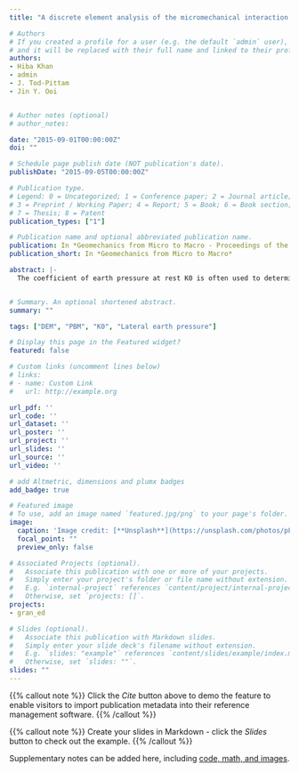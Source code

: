 ```yaml
---
title: "A discrete element analysis of the micromechanical interaction of non-spherical particles in cohesionless granular solids under K0 condition"

# Authors
# If you created a profile for a user (e.g. the default `admin` user), write the username (folder name) here 
# and it will be replaced with their full name and linked to their profile.
authors:
- Hiba Khan
- admin
- J. Tod-Pittam
- Jin Y. Ooi


# Author notes (optional)
# author_notes:

date: "2015-09-01T00:00:00Z"
doi: ""

# Schedule page publish date (NOT publication's date).
publishDate: "2015-09-05T00:00:00Z"

# Publication type.
# Legend: 0 = Uncategorized; 1 = Conference paper; 2 = Journal article;
# 3 = Preprint / Working Paper; 4 = Report; 5 = Book; 6 = Book section;
# 7 = Thesis; 8 = Patent
publication_types: ["1"]

# Publication name and optional abbreviated publication name.
publication: In *Geomechanics from Micro to Macro - Proceedings of the TC105 ISSMGE International Symposium on Geomechanics from Micro to Macro, IS-Cambridge 2014*
publication_short: In *Geomechanics from Micro to Macro*

abstract: |-
  The coefficient of earth pressure at rest K0 is often used to determine the stress state of a soil in the design of retaining walls, excavations and foundations. The most commonly used equation was proposed originally by Jaky (1944) which expresses the ratio of horizontal to vertical stress in a normally consolidated soil as K0 = 1 - sin $\phi$, where $\phi$ is the effective angle of internal friction of the soil. This raises the question as to why the at rest stress state in a soil, which is not at failure, should be governed by the failure friction angle of the soil. The expression is often reported as empirical in nature however, Jaky arrived at the expression from an analytical approach. This paper explores the micromechanics of cohesionless soils by investigating the effect of soil fabric and the evolution of the lateral pressure under confined compression using the Discrete Element Method (DEM). Many DEM models use spherical particles due to their greater efficiency. However, particle sphericity leads to the over-prediction of the lateral pressure ratio for a typical granular soil during a confined K 0 compression test. The lack of particle interlocking that is associated with spherical particles leads to a greater transmission of forces laterally in an assembly under confined compression, resulting in a higher K0 value.


# Summary. An optional shortened abstract.
summary: ""

tags: ["DEM", "PBM", "K0", "Lateral earth pressure"]

# Display this page in the Featured widget?
featured: false

# Custom links (uncomment lines below)
# links:
# - name: Custom Link
#   url: http://example.org

url_pdf: ''
url_code: ''
url_dataset: ''
url_poster: ''
url_project: ''
url_slides: ''
url_source: ''
url_video: ''

# add Altmetric, dimensions and plumx badges
add_badge: true

# Featured image
# To use, add an image named `featured.jpg/png` to your page's folder. 
image:
  caption: 'Image credit: [**Unsplash**](https://unsplash.com/photos/pLCdAaMFLTE)'
  focal_point: ""
  preview_only: false

# Associated Projects (optional).
#   Associate this publication with one or more of your projects.
#   Simply enter your project's folder or file name without extension.
#   E.g. `internal-project` references `content/project/internal-project/index.md`.
#   Otherwise, set `projects: []`.
projects:
- gran_ed

# Slides (optional).
#   Associate this publication with Markdown slides.
#   Simply enter your slide deck's filename without extension.
#   E.g. `slides: "example"` references `content/slides/example/index.md`.
#   Otherwise, set `slides: ""`.
slides: ""
---
```


{{% callout note %}}
Click the *Cite* button above to demo the feature to enable visitors to import publication metadata into their reference management software.
{{% /callout %}}

{{% callout note %}}
Create your slides in Markdown - click the *Slides* button to check out the example.
{{% /callout %}}

Supplementary notes can be added here, including [code, math, and images](https://wowchemy.com/docs/writing-markdown-latex/).

